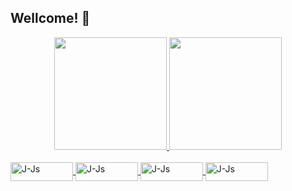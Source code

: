 ## Wellcome! 👋

<div align="center">
  <a href="https://github.com/L21C1S">
  <img height="180em" src="https://github-readme-stats.vercel.app/api?username=L21C1S&show_icons=true&theme=dracula&include_all_commits=true&count_private=true"/>
  <img height="180em" src="https://github-readme-stats.vercel.app/api/top-langs/?username=L21C1S&layout=compact&langs_count=7&theme=dracula"/>
</div>
   <div style="display: inline_block"><br>
    <img align="center" alt="J-Js" height="30" width="100" src="https://img.shields.io/badge/Figma-F24E1E?style=for-the-badge&logo=figma&logoColor=white"/>
    <img align="center" alt="J-Js" height="30" width="100" src="https://aleen42.github.io/badges/src/photoshop.svg"/>
    <img align="center" alt="J-Js" height="30" width="100" src="https://img.shields.io/badge/Duolingo-58CC02?style=for-the-badge&logo=Duolingo&logoColor=white"/>
    <img align="center" alt="J-Js" height="30" width="100" src="https://img.shields.io/badge/Microsoft_Excel-217346?style=for-the-badge&logo=microsoft-excel&logoColor=white"/>
</div>

<!--
**L21C1S/L21C1S** is a ✨ _special_ ✨ repository because its `README.md` (this file) appears on your GitHub profile.

Here are some ideas to get you started:

- 🔭 I’m currently working on ...
- 🌱 I’m currently learning ...
- 👯 I’m looking to collaborate on ...
- 🤔 I’m looking for help with ...
- 💬 Ask me about ...
- 📫 How to reach me: ...
- 😄 Pronouns: ...
- ⚡ Fun fact: ...
-->
